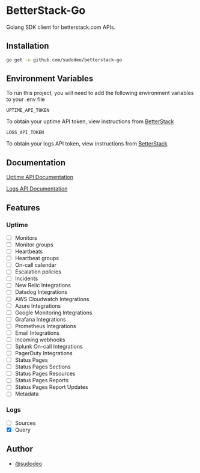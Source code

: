# BetterStack-Go

Golang SDK client for betterstack.com APIs.

## Installation

```bash
go get -u github.com/sudodeo/betterstack-go
```

## Environment Variables

To run this project, you will need to add the following environment variables to your .env file

`UPTIME_API_TOKEN`

To obtain your uptime API token, view instructions from [BetterStack](https://betterstack.com/docs/uptime/api/getting-started-with-uptime-api/)

`LOGS_API_TOKEN`

To obtain your logs API token, view instructions from [BetterStack](https://betterstack.com/docs/logs/api/getting-started/)

## Documentation

[Uptime API Documentation](https://betterstack.com/docs/uptime/api/getting-started-with-uptime-api/)

[Logs API Documentation](https://betterstack.com/docs/logs/api/getting-started/)

## Features

### Uptime
- [ ] Monitors
- [ ] Monitor groups
- [ ] Heartbeats
- [ ] Heartbeat groups
- [ ] On-call calendar
- [ ] Escalation policies
- [ ] Incidents
- [ ] New Relic Integrations
- [ ] Datadog Integrations
- [ ] AWS Cloudwatch Integrations
- [ ] Azure Integrations
- [ ] Google Monitoring Integrations
- [ ] Grafana Integrations
- [ ] Prometheus Integrations
- [ ] Email Integrations
- [ ] Incoming webhooks
- [ ] Splunk On-call Integrations
- [ ] PagerDuty Integrations
- [ ] Status Pages
- [ ] Status Pages Sections
- [ ] Status Pages Resources 
- [ ] Status Pages Reports 
- [ ] Status Pages Report Updates 
- [ ] Metadata

### Logs
- [ ] Sources
- [x] Query
<!-- ## Usage/Examples

```golang
package main

import (
    "github.com/sudodeo/betterstack-go"
)

func main(){
    dp, err := doppler.NewFromEnv()
    if err != nil {
        panic(err)
    }

    projects, err := dp.ListMonitors()
    if err != nil {
        panic(err)
    }

    log.Println(projects)
}
``` -->

## Author

- [@sudodeo](https://www.github.com/sudodeo)
